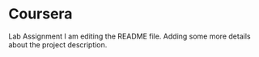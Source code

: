 # Coursera
Lab Assignment
I am editing the README file. Adding some more details about the project description.

